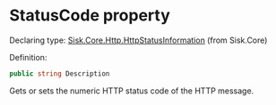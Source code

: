 <!--

Copyrights 2023 Sisk Framework - CypherPotato
Published under MIT license

!!! DO NOT EDIT THIS FILE !!!
This file was generated by a tool in the Sisk package. To edit the information in this documentation,
edit the XML documentation present in the Sisk source code.

-->


# StatusCode property

Declaring type: [Sisk.Core.Http.HttpStatusInformation](/spec/Sisk.Core.Http.HttpStatusInformation.md) (from Sisk.Core)


Definition:

```cs
public string Description
```

Gets or sets the numeric HTTP status code of the HTTP message.

